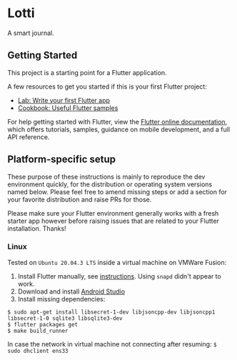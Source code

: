 # Lotti

A smart journal.

## Getting Started

This project is a starting point for a Flutter application.

A few resources to get you started if this is your first Flutter project:

- [Lab: Write your first Flutter app](https://flutter.dev/docs/get-started/codelab)
- [Cookbook: Useful Flutter samples](https://flutter.dev/docs/cookbook)

For help getting started with Flutter, view the
[Flutter online documentation](https://flutter.dev/docs), which offers tutorials,
samples, guidance on mobile development, and a full API reference.


## Platform-specific setup
These purpose of these instructions is mainly to reproduce the dev environment quickly,
for the distribution or operating system versions named below. Please feel free to amend
missing steps or add a section for your favorite distribution and raise PRs for those.

Please make sure your Flutter environment generally works with a fresh starter app however
before raising issues that are related to your Flutter installation. Thanks!

### Linux
Tested on `Ubuntu 20.04.3 LTS` inside a virtual machine on VMWare Fusion:

1. Install Flutter manually, see [instructions](https://docs.flutter.dev/get-started/install/linux). Using `snapd` didn't appear to work.
2. Download and install [Android Studio](https://developer.android.com/studio)
3. Install missing dependencies:


```
$ sudo apt-get install libsecret-1-dev libjsoncpp-dev libjsoncpp1 libsecret-1-0 sqlite3 libsqlite3-dev
$ flutter packages get
$ make build_runner
``` 

In case the network in virtual machine not connecting after resuming: `$ sudo dhclient ens33`
